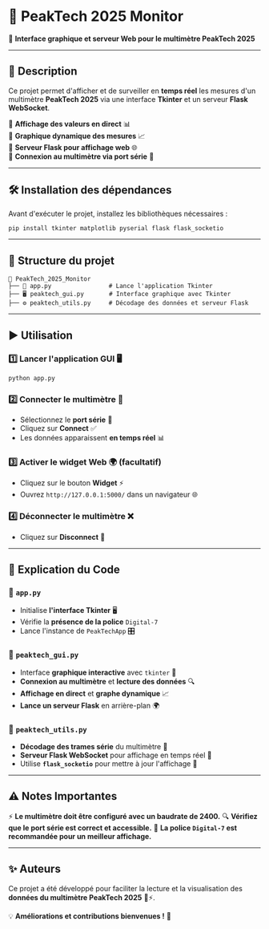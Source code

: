 # 🔌 PeakTech 2025 Monitor

🚀 **Interface graphique et serveur Web pour le multimètre PeakTech 2025**

---

## 📜 Description

Ce projet permet d'afficher et de surveiller en **temps réel** les mesures d'un multimètre **PeakTech 2025** via une interface **Tkinter** et un serveur **Flask WebSocket**.

🔹 **Affichage des valeurs en direct** 📊  
🔹 **Graphique dynamique des mesures** 📈  
🔹 **Serveur Flask pour affichage web** 🌐  
🔹 **Connexion au multimètre via port série** 🔗  

---

## 🛠️ Installation des dépendances

Avant d'exécuter le projet, installez les bibliothèques nécessaires :

```bash
pip install tkinter matplotlib pyserial flask flask_socketio
```

---

## 📂 Structure du projet

```
📁 PeakTech_2025_Monitor
├── 📝 app.py                # Lance l'application Tkinter
├── 🖥️ peaktech_gui.py       # Interface graphique avec Tkinter
├── ⚙️ peaktech_utils.py     # Décodage des données et serveur Flask
```

---

## ▶️ Utilisation

### 1️⃣ Lancer l'application GUI 🖥️

```bash
python app.py
```

### 2️⃣ Connecter le multimètre 📡
   - Sélectionnez le **port série** 🔌
   - Cliquez sur **Connect** ✅
   - Les données apparaissent **en temps réel** 📊

### 3️⃣ Activer le widget Web 🌍 (facultatif)
   - Cliquez sur le bouton **Widget** ⚡
   - Ouvrez `http://127.0.0.1:5000/` dans un navigateur 🌐

### 4️⃣ Déconnecter le multimètre ❌
   - Cliquez sur **Disconnect** 🔴

---

## 🧩 Explication du Code

### 🔹 `app.py`

- Initialise **l'interface Tkinter** 🖥️
- Vérifie la **présence de la police** `Digital-7`
- Lance l'instance de `PeakTechApp` 🎛️

### 🔹 `peaktech_gui.py`

- Interface **graphique interactive** avec `tkinter` 🎨
- **Connexion au multimètre** et **lecture des données** 🔍
- **Affichage en direct** et **graphe dynamique** 📈
- **Lance un serveur Flask** en arrière-plan 🌍

### 🔹 `peaktech_utils.py`

- **Décodage des trames série** du multimètre 🔢
- **Serveur Flask WebSocket** pour affichage en temps réel 🚀
- Utilise **`flask_socketio`** pour mettre à jour l'affichage 📡

---

## ⚠️ Notes Importantes

⚡ **Le multimètre doit être configuré avec un baudrate de 2400.**
🔍 **Vérifiez que le port série est correct et accessible.**
🎨 **La police `Digital-7` est recommandée pour un meilleur affichage.**

---

## ✨ Auteurs

Ce projet a été développé pour faciliter la lecture et la visualisation des **données du multimètre PeakTech 2025** 📡⚡.

💡 **Améliorations et contributions bienvenues !** 🚀

